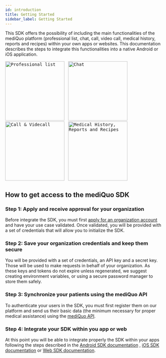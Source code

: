 ```yaml
---
id: introduction
title: Getting Started
sidebar_label: Getting Started
---
```


This SDK offers the possibility of including the main functionalities of the mediQuo platform (professional list, chat, call, video call, medical history, reports and recipes) within your own apps or websites.
This documentation describes the steps to integrate this functionalities into a native Android or iOS application.

<kbd><img src="http://developer.mediquo.com/img/professional_list.jpg" alt="Professional list" height="190"/></kbd>
&nbsp;
<kbd><img src="http://developer.mediquo.com/img/chat.jpg" alt="Chat" height="190"/></kbd>
&nbsp;
<kbd><img src="http://developer.mediquo.com/img/videocall.jpg" alt="Call & Videcall" height="190"/></kbd>
&nbsp;
<kbd><img src="http://developer.mediquo.com/img/medical_history.jpg" alt="Medical History, Reports and Recipes" height="190"/></kbd>

## How to get access to the mediQuo SDK

### Step 1: Apply and receive approval for your organization

Before integrate the SDK, you must first [apply for an organization account](https://www.mediquo.com/en/companies/) and have your use case validated. Once validated, you will be provided with a set of credentials that will allow you to initialize the SDK.

### Step 2: Save your organization credentials and keep them secure

You will be provided with a set of credentials, an API key and a secret key.
Those will be used to make requests in behalf of your organization.
As these keys and tokens do not expire unless regenerated, we suggest creating environment variables, or using a secure password manager to store them safely.

### Step 3: Synchronize your patients using the mediQuo API

To authenticate your users in the SDK, you must first register them on our platform and send us their basic data (the minimum necessary for proper medical assistance) using the [mediQuo API](https://developer.mediquo.com/docs/overview/).

### Step 4: Integrate your SDK within you app or web

At this point you will be able to integrate properly the SDK within your apps following the steps described in the
[Android SDK documentation](http://developer.mediquo.com/docs/sdk/android/introduction/)
, [iOS SDK documentation](http://developer.mediquo.com/docs/sdk/ios/introduction/)
or [Web SDK documentation](https://developer.mediquo.com/docs/sdk/widget/introduction/).
